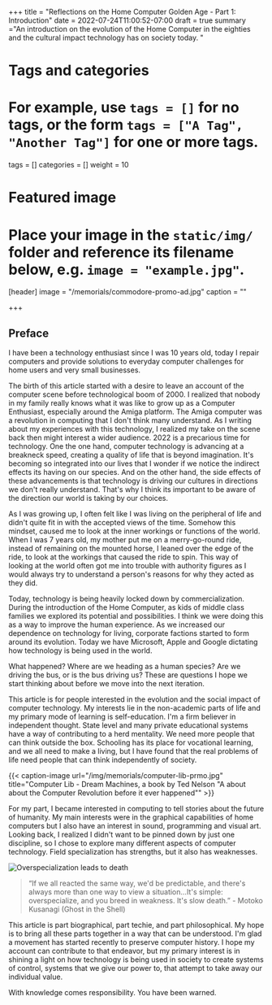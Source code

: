 +++
title = "Reflections on the Home Computer Golden Age - Part 1: Introduction"
date = 2022-07-24T11:00:52-07:00
draft = true
summary ="An introduction on the evolution of the Home Computer in the eighties and the cultural impact technology has on society today. "
# Tags and categories
# For example, use `tags = []` for no tags, or the form `tags = ["A Tag", "Another Tag"]` for one or more tags.
tags = []
categories = []
weight = 10
# Featured image
# Place your image in the `static/img/` folder and reference its filename below, e.g. `image = "example.jpg"`.
[header]
image = "/memorials/commodore-promo-ad.jpg"
caption = ""

+++

## Preface

I have been a technology enthusiast since I was 10 years old, today I repair computers and provide solutions to everyday computer challenges for home users and very small businesses. 

The birth of this article started with a desire to leave an account of the computer scene before technological boom of 2000. I realized that nobody in my family really knows what it was like to grow up as a Computer Enthusiast, especially around the Amiga platform. The Amiga computer was a revolution in computing that I don't think many understand. As I writing about my experiences with this technology, I realized my take on the scene back then might interest a wider audience. 2022 is a precarious time for technology. One the one hand, computer technology is advancing at a breakneck speed, creating a quality of life that is beyond imagination. It's becoming so integrated into our lives that I wonder if we notice the indirect effects its having on our species. And on the other hand, the side effects of these advancements is that technology is driving our cultures in directions we don't really understand. That's why I think its important to be aware of the direction our world is taking by our choices.

As I was growing up, I often felt like I was living on the peripheral of life and didn't quite fit in with the accepted views of the time. Somehow this mindset, caused me to look at the inner workings or functions of the world. When I was 7 years old, my mother put me on a merry-go-round ride, instead of remaining on the mounted horse, I leaned over the edge of the ride, to look at the workings that caused the ride to spin.  This way of looking at the world often got me into trouble with authority figures as I would always try to understand a person's reasons for why they acted as they did. 

Today, technology is being heavily locked down by commercialization. During the introduction of the Home Computer, as kids of middle class families we explored its potential and possibilities. I think we were doing this as a way to improve the human experience. As we increased our dependence on technology for living, corporate factions started to form around its evolution. Today we have Microsoft, Apple and Google dictating how technology is being used in the world.   

What happened? Where are we heading as a human species? Are we driving the bus, or is the bus driving us? These are questions I hope we start thinking about before we move into the next iteration.

This article is for people interested in the evolution and the social impact of computer technology. My interests lie in the non-academic parts of life and my primary mode of learning is self-education. I'm a firm believer in independent thought. State level and many private educational systems have a way of contributing to a herd mentality. We need more people that can think outside the box. Schooling has its place for vocational learning, and we all need to make a living, but I have found that the real problems of life need people that can think independently of society.

{{< caption-image url="/img/memorials/computer-lib-prmo.jpg" title="Computer Lib - Dream Machines, a book by Ted Nelson \"A about about the Computer Revolution before it ever happened\"" >}}

For my part, I became interested in computing to tell stories about the future of humanity. My main interests were in the graphical capabilities of home computers but I also have an interest in sound, programming and visual art. Looking back, I realized I didn't want to be pinned down by just one discipline, so I chose to explore many different aspects of computer technology. Field specialization has strengths, but it also has weaknesses. 

![Overspecialization leads to death](/img/memorials/ghost-in-the-shell-overspecialization.webp)

> “If we all reacted the same way, we'd be predictable, and there's always more than one way to view a situation...It's simple: overspecialize, and you breed in weakness. It's slow death.” - Motoko Kusanagi (Ghost in the Shell)

This article is part biographical, part techie, and part philosophical. My hope is to bring all these parts together in a way that can be understood. I'm glad a movement has started recently to preserve computer history. I hope my account can contribute to that endeavor, but my primary interest is in shining a light on how technology is being used in society to create systems of control, systems that we give our power to, that attempt to take away our individual value. 

With knowledge comes responsibility. You have been warned.
